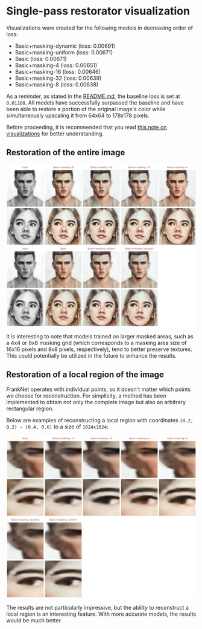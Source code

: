 # Single-pass restorator visualization

Visualizations were created for the following models in decreasing order of loss:

- Basic+masking-dynamic (loss: 0.00691)
- Basic+masking-uniform (loss: 0.00671)
- Basic (loss: 0.00671)
- Basic+masking-4 (loss: 0.00651)
- Basic+masking-16 (loss: 0.00646)
- Basic+masking-32 (loss: 0.00639)
- Basic+masking-8 (loss: 0.00638)

As a reminder, as stated in the [README.md](../README.md), the baseline loss is set at `0.01100`. All models have successfully surpassed the baseline and have been able to restore a portion of the original image's color while simultaneously upscaling it from 64x64 to 178x178 pixels.

Before proceeding, it is recommended that you read [this note on visualizations](visualize-note.md) for better understanding.

## Restoration of the entire image

![](img/visualize-single-pass/full.jpg)

It is interesting to note that models trained on larger masked areas, such as a 4x4 or 8x8 masking grid (which corresponds to a masking area size of 16x16 pixels and 8x8 pixels, respectively), tend to better preserve textures. This could potentially be utilized in the future to enhance the results.

## Restoration of a local region of the image

FrankNet operates with individual points, so it doesn't matter which points we choose for reconstruction. For simplicity, a method has been implemented to obtain not only the complete image but also an arbitrary rectangular region.

Below are examples of reconstructing a local region with coordinates `(0.2, 0.2) - (0.4, 0.6)` to a size of `1024x1024`:

![](img/visualize-single-pass/local.jpg)

The results are not particularly impressive, but the ability to reconstruct a local region is an interesting feature. With more accurate models, the results would be much better.